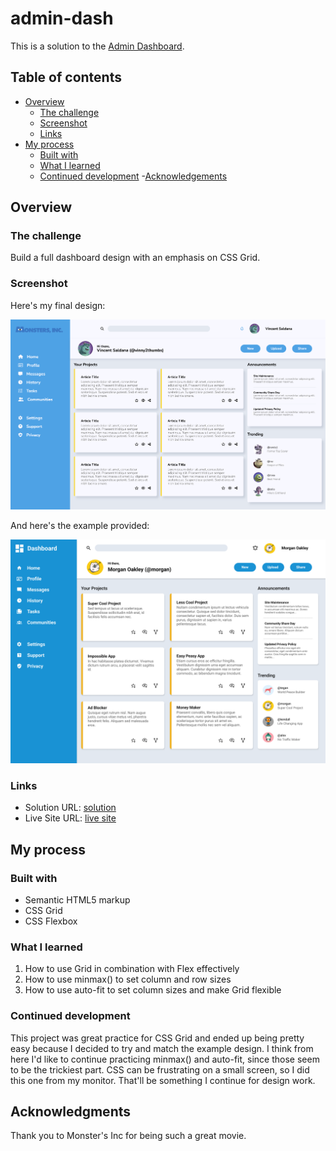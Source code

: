 # admin-dash

This is a solution to the [Admin Dashboard](https://www.theodinproject.com/lessons/node-path-intermediate-html-and-css-admin-dashboard).

## Table of contents

- [Overview](#overview)
  - [The challenge](#the-challenge)
  - [Screenshot](#screenshot)
  - [Links](#links)
- [My process](#my-process)
  - [Built with](#built-with)
  - [What I learned](#what-i-learned)
  - [Continued development](#continued-development)
  -[Acknowledgements](#acknowledgments)

## Overview

### The challenge

Build a full dashboard design with an emphasis on CSS Grid. 

### Screenshot

Here's my final design: 

![](assets/dashboard.png)

And here's the example provided:

![](assets/dashboard-project.png)

### Links

- Solution URL: [solution](https://github.com/importvince/admin-dash)
- Live Site URL: [live site](https://importvince.github.io/signup-form/)

## My process

### Built with

- Semantic HTML5 markup
- CSS Grid
- CSS Flexbox

### What I learned

1. How to use Grid in combination with Flex effectively
2. How to use minmax() to set column and row sizes
3. How to use auto-fit to set column sizes and make Grid flexible


### Continued development

This project was great practice for CSS Grid and ended up being pretty easy because I decided to try and match the example design. I think from here I'd like to continue practicing minmax() and auto-fit, since those seem to be the trickiest part. CSS can be frustrating on a small screen, so I did this one from my monitor. That'll be something I continue for design work. 

## Acknowledgments

Thank you to Monster's Inc for being such a great movie. 

